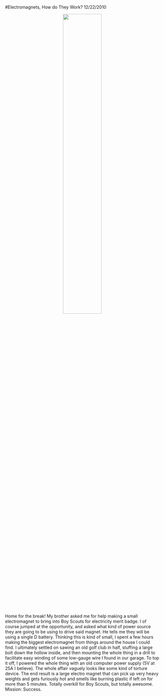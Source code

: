 #Electromagnets, How do They Work?
12/22/2010
<center>
<img src="http://stonelinks.org/wp-content/uploads/2011/01/downsize1-225x300.jpg" class="thumbnail" width="50%">
</center>
Home for the break! My brother asked me for help making a small electromagnet to bring into Boy Scouts for electricity merit badge. I of course jumped at the opportunity, and asked what kind of power source they are going to be using to drive said magnet. He tells me they will be using a single D battery. Thinking this is kind of small, I spent a few hours making the biggest electromagnet from things around the house I could find.
I ultimately settled on sawing an old golf club in half, stuffing a large bolt down the hollow inside, and then mounting the whole thing in a drill to facilitate easy winding of some low-gauge wire I found in our garage. To top it off, I powered the whole thing with an old computer power supply (5V at 25A I believe). The whole affair vaguely looks like some kind of torture device. The end result is a large electro magnet that can pick up very heavy weights and gets furiously hot and smells like burning plastic if left on for more than 5 minutes. Totally overkill for Boy Scouts, but totally awesome.
Mission: Success.
